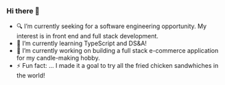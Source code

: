 ### Hi there 👋

<!--
**itsjoonie/itsjoonie** is a ✨ _special_ ✨ repository because its `README.md` (this file) appears on your GitHub profile.

Here are some ideas to get you started:

- 🔭 I’m currently working on ...
- 🌱 I’m currently learning ...
- 👯 I’m looking to collaborate on ...
- 🤔 I’m looking for help with ...
- 💬 Ask me about ...
- 📫 How to reach me: ...
- 😄 Pronouns: ...
- ⚡ Fun fact: ...
-->

- 🔍 I’m currently seeking for a software engineering opportunity. My interest is in front end and full stack development.
- 🌱 I’m currently learning TypeScript and DS&A!
- 🔭 I’m currently working on building a full stack e-commerce application for my candle-making hobby. 
- ⚡ Fun fact: ... I made it a goal to try all the fried chicken sandwhiches in the world! 
